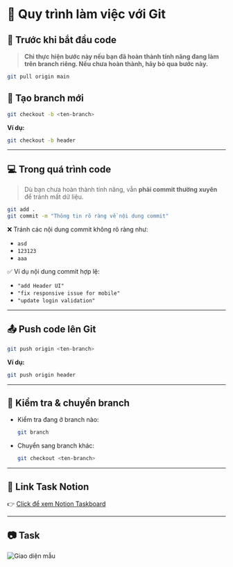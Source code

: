 
# 🚀 Quy trình làm việc với Git

## 📌 Trước khi bắt đầu code
> **Chỉ thực hiện bước này nếu bạn đã hoàn thành tính năng đang làm trên branch riêng. Nếu chưa hoàn thành, hãy bỏ qua bước này.**

```bash
git pull origin main
```

## 🌿 Tạo branch mới

```bash
git checkout -b <ten-branch>
```

**Ví dụ:**  
```bash
git checkout -b header
```

---

## 💻 Trong quá trình code

> Dù bạn chưa hoàn thành tính năng, vẫn **phải commit thường xuyên** để tránh mất dữ liệu.

```bash
git add .
git commit -m "Thông tin rõ ràng về nội dung commit"
```

❌ Tránh các nội dung commit không rõ ràng như:
- `asd`
- `123123`
- `aaa`

✅ Ví dụ nội dung commit hợp lệ:
- `"add Header UI"`
- `"fix responsive issue for mobile"`
- `"update login validation"`

---

## 📤 Push code lên Git

```bash
git push origin <ten-branch>
```

**Ví dụ:**
```bash
git push origin header
```

---

## 🔁 Kiểm tra & chuyển branch

- Kiểm tra đang ở branch nào:
  ```bash
  git branch
  ```
- Chuyển sang branch khác:
  ```bash
  git checkout <ten-branch>
  ```

---

## 📎 Link Task Notion

👉 [Click để xem Notion Taskboard](https://salty-payment-257.notion.site/2170b462417e80918ac0f262c4ad5b57?v=2170b462417e81aa81d3000c5b50db58)

---

## 📷 Task 

![Giao diện mẫu](https://github.com/user-attachments/assets/0d71a610-cc2f-43b6-8736-b9b9db043ed8)
